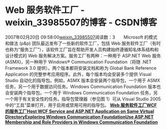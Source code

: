 # Web 服务软件工厂 - weixin_33985507的博客 - CSDN博客
2007年02月20日 09:58:00[weixin_33985507](https://me.csdn.net/weixin_33985507)阅读数：3
      Microsoft 的模式和做法 (p&p) 团队最近发布了一些新的软件工厂，包括 Web 服务软件工厂（有时也称为“服务工厂”），该软件工厂旨在帮助开发人员构建始终遵循知名体系结构和设计模式的 Web 服务解决方案。服务工厂有两种：一种用于 ASP.NET Web 服务 (ASMX)，另一种用于 Windows® Communication Foundation（将随 .NET Framework 3.0 提供）。两个版本都将安装文档和称为 Global Bank Reference Application 的完整参考应用程序。此外，每个版本均会安装多个提供 Visual Studio 自动化的指导包。例如，ASMX 版本会安装两个指导包，一个用于 ASMX 任务，另一个用于数据访问任务。Windows Communication Foundation 版本也会安装两个指导包，一个用于 Windows Communication Foundation 任务，另一个用于有关安全性的任务。指导包管理器（参见图 1）可从 Visual Studio 2005 中的“工具”菜单打开，用于启用或禁用可用的指导包。
**[Web 服务软件工厂](http://msdn.microsoft.com/msdnmag/issues/06/12/ServiceStation/Default.aspx?loc=zh)[WCF 的服务工厂](http://msdn.microsoft.com/msdnmag/issues/07/02/ServiceStation/default.aspx?loc=zh)[Host WCF Service and ASP.NET Application on Same Virtual Directory](http://nayyeri.net/archive/2007/01/15/host-wcf-service-and-asp-net-application-on-same-virtual-directory.aspx)[Exploring Windows Communication Foundation](http://www.codeproject.com/WCF/edujini_wcf_scart_02.asp)[Use ASP.NET Membership and Role Providers in Windows Communication Foundation](http://nayyeri.net/archive/2006/12/13/use-asp-net-membership-and-role-providers-in-windows-communication-foundation.aspx)**
